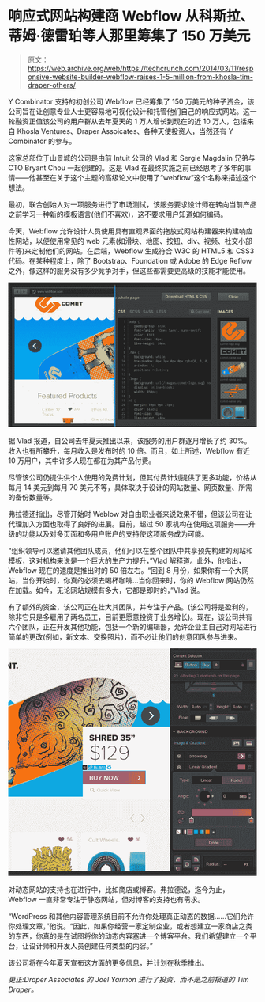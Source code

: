 # 响应式网站构建商 Webflow 从科斯拉、蒂姆·德雷珀等人那里筹集了 150 万美元

> 原文：<https://web.archive.org/web/https://techcrunch.com/2014/03/11/responsive-website-builder-webflow-raises-1-5-million-from-khosla-tim-draper-others/>

Y Combinator 支持的初创公司 Webflow 已经筹集了 150 万美元的种子资金，该公司旨在让创意专业人士更容易地可视化设计和托管他们自己的响应式网站。这一轮融资正值该公司的用户群从去年夏天的 1 万人增长到现在的近 10 万人，包括来自 Khosla Ventures、Draper Assoicates、各种天使投资人，当然还有 Y Combinator 的参与。

这家总部位于山景城的公司是由前 Intuit 公司的 Vlad 和 Sergie Magdalin 兄弟与 CTO Bryant Chou 一起创建的。这是 Vlad 在最终实施之前已经思考了多年的事情——他甚至在关于这个主题的高级论文中使用了“webflow”这个名称来描述这个想法。

最初，联合创始人对一项服务进行了市场测试，该服务要求设计师在转向当前产品之前学习一种新的模板语言(他们不喜欢)，这不要求用户知道如何编码。

今天，Webflow 允许设计人员使用具有直观界面的拖放式网站构建器来构建响应性网站，以便使用常见的 web 元素(如滑块、地图、按钮、div、视频、社交小部件等)来定制他们的网站。在后端，Webflow 生成符合 W3C 的 HTML5 和 CSS3 代码。在某种程度上，除了 Bootstrap、Foundation 或 Adobe 的 Edge Reflow 之外，像这样的服务没有多少竞争对手，但这些都需要更高级的技能才能使用。

![webflow1](img/6dbedcf9192c542f7d53bff4cb7f6a74.png)

据 Vlad 报道，自公司去年夏天推出以来，该服务的用户群逐月增长了约 30%。收入也有所攀升，每月收入是发布时的 10 倍。而且，如上所述，Webflow 有近 10 万用户，其中许多人现在都在为其产品付费。

尽管该公司仍提供供个人使用的免费计划，但其付费计划提供了更多功能，价格从每月 14 美元到每月 70 美元不等，具体取决于设计的网站数量、网页数量、所需的备份数量等。

弗拉德还指出，尽管开始时 Weblow 对自由职业者来说效果不错，但该公司在让代理加入方面也取得了良好的进展。目前，超过 50 家机构在使用这项服务——升级的功能以及对多页面和多用户账户的支持使这项服务成为可能。

“组织领导可以邀请其他团队成员，他们可以在整个团队中共享预先构建的网站和模板，这对机构来说是一个巨大的生产力提升，”Vlad 解释道。此外，他指出，Webflow 现在的速度是推出时的 50 倍左右。“回到 8 月份，如果你有一个大网站，当你开始时，你真的必须去喝杯咖啡…当你回来时，你的 Webflow 网站仍然在加载。如今，无论网站规模有多大，它都是即时的，”Vlad 说。

有了额外的资金，该公司正在壮大其团队，并专注于产品。(该公司将是盈利的，除非它只是多雇用了两名员工，目前更愿意投资于业务增长)。现在，该公司共有六个团队，正在开发其他功能，包括一个新的编辑器，允许企业主自己对网站进行简单的更改(例如，新文本、交换照片)，而不必让他们的创意团队参与进来。

![webflow2](img/acbe26083249e359be980234d7604a70.png)

对动态网站的支持也在进行中，比如商店或博客。弗拉德说，迄今为止，Webflow 一直非常专注于静态网站，但对博客的支持也有需求。

“WordPress 和其他内容管理系统目前不允许你处理真正动态的数据……它们允许你处理文章，”他说。“因此，如果你经营一家定制企业，或者想建立一家商店之类的东西，你真的是在试图将你的动态内容塞进一个博客平台。我们希望建立一个平台，让设计师和开发人员创建任何类型的内容。”

该公司将在今年夏天宣布这方面的更多信息，并计划在秋季推出。

*更正:Draper Associates 的 Joel Yarmon 进行了投资，而不是之前报道的 Tim Draper。*